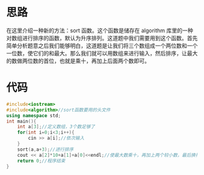 # 思路
在这里介绍一种新的方法：sort 函数。这个函数是储存在 algorithm 库里的一种对数组进行排序的函数，默认为升序排列。这道题中我们需要用到这个函数。首先简单分析题意之后我们能够明白，这道题是让我们将三个数组成一个两位数和一个一位数，使它们的和最大。那么我们就可以用数组来进行输入，然后排序，让最大的数做两位数的首位，也就是乘十，再加上后面两个数即可。
# 代码
```cpp
#include<iostream>
#include<algorithm>//sort函数要用的头文件
using namespace std;
int main(){
    int a[3];//定义数组，3个数足够了
    for(int i=0;i<3;i++){
        cin >> a[i];//依次输入
    }
    sort(a,a+3);//进行排序
    cout << a[2]*10+a[1]+a[0]<<endl;//使最大数乘十，再加上两个较小数，最后换行
    return 0;//程序结束
}

```

